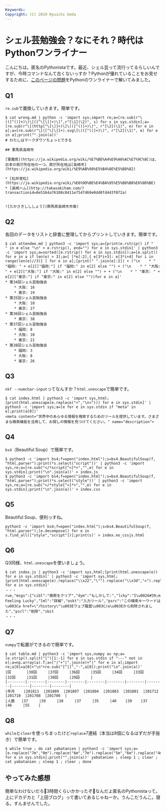 ```yaml
---
Keywords: 
Copyright: (C) 2019 Ryuichi Ueda
---
```


# シェル芸勉強会？なにそれ？時代はPythonワンライナー

こんにちは。匿名のPythonistaです。最近、シェル芸って流行ってるらしいんですが、今時コマンドなんて古くないっすか？Pythonが優れていることをお見せするために、[このページの問題](https://b.ueda.tech/?post=20181222_shellgei_39)をPythonのワンライナーで解いてみました。


## Q1

`re.sub`で置換していきます。簡単です。

```
$ cat wrong.md | python -c 'import sys;import re;a=[re.sub(r"\(([^()]+)\)\[([^\[\]]+)\]",r"[\1](\2)", s) for s in sys.stdin];a=[re.sub(r"\[(http[^\[\]]+)\]\(([^()]+)\)", r"[\2](\1)", e) for e in a];a=[re.sub(r"\[([^\[\]]+).svg\]\(([^()]+)\)", r"[\2](\1)", e) for e in a];print("".join(a))'
# わたしはマークダウソちょっとできる

## 軍馬県高崎市

[軍魔県](https://ja.wikipedia.org/wiki/%E7%BE%A4%E9%A6%AC%E7%9C%8C)は、日本の県庁所在地の一つ。県庁所在地は[高崎市](https://ja.wikipedia.org/wiki/%E9%AB%98%E5%B4%8E%E5%B8%82)

* [松井常松](https://ja.wikipedia.org/wiki/%E6%9D%BE%E4%BA%95%E5%B8%B8%E6%9D%BE)
* [高崎ハム](http://takasakiham.com/?transactionid=8e5164a76108c8411e7547d69e0dd0fd443f072a)


![たかさきしししょう](群馬県高崎市市章)
```

## Q2

各回のデータをリストと辞書に整理してからプリントしていきます。簡単です。

```
$ cat attendee.md | python3 -c 'import sys;a=[print(e.rstrip() if "    " in e else "\n" + e.rstrip(), end="") for e in sys.stdin]' | python3 -c 'import sys;a=sorted([e.rstrip() for e in sys.stdin]);a=[e.split() for e in a if len(e) > 3];a=[ [*e[:2],{ e[3*i+3]: e[3*i+4] for i in range(len(e)//3)} ] for e in a];[print(" ".join(e[:2]) + ("\n    * " "福岡: " + e[2]["福岡:"] if "福岡:" in e[2] else "") + ("\n    * " "大阪: " + e[2]["大阪:"] if "大阪:" in e[2] else "") + + ("\n    * " "東京: " + e[2]["東京:"] if "東京:" in e[2] else ""))for e in a]'
* 第34回シェル芸勉強会
    * 大阪: 16
    * 東京: 19
* 第35回シェル芸勉強会
    * 大阪: 10
    * 東京: 27
* 第36回シェル芸勉強会
    * 東京: 38
* 第37回シェル芸勉強会
    * 福岡: 8
    * 大阪: 10
    * 東京: 21
* 第38回シェル芸勉強会
    * 福岡: 3
    * 大阪: 8
    * 東京: 26
```

## Q3

`nkf --numchar-input`ってなんすか？`html.unescape`で簡単です。

```
$ cat index.html | python3 -c 'import sys,html;[print(html.unescape(e.replace("<","\n<"))) for e in sys.stdin]' | python3 -c 'import sys;a=[e for e in sys.stdin if "meta" in e];print(a[0])'
<meta content="世界中のあらゆる情報を検索するためのツールを提供しています。さまざまな検索機能を活用して、お探しの情報を見つけてください。" name="description">
```


## Q4

`bs4`（Beautiful Soup）で簡単です。

```
$ python3 -c 'import bs4;f=open("index.html");s=bs4.BeautifulSoup(f, "html.parser");print(*s.select("script"))' | python3 -c 'import sys,re;a=[re.sub("</*script[^<]*>","",e) for e in sys.stdin];print("\n".join(a))' > index.js
$ python3 -c 'import bs4;f=open("index.html");s=bs4.BeautifulSoup(f, "html.parser");print(*s.select("style"))' | python3 -c 'import sys,re;a=[re.sub("</*style[^<]*>","",e) for e in sys.stdin];print("\n".join(a))' > index.css
```


## Q5

Beautiful Soup、便利っすね。

```
python3 -c 'import bs4;f=open("index.html");s=bs4.BeautifulSoup(f, "html.parser");[e.decompose() for e in s.find_all(["style","script"])];print(s)' > index.no_cssjs.html
```


## Q6

Q3同様、`html.unescape`を使いましょう。

```
$ cat index.js | python3 -c 'import sys,html;[print(html.unescape(e)) for e in sys.stdin]' | python3 -c 'import sys,html;[print(html.unescape(e).replace("\\x22","\"").replace("\\x3d","=").replace("\\\\","\\")) for e in sys.stdin]'
・・・
rue,"msgs":{"cibl":"検索をクリア","dym":"もしかして:","lcky":"I\u0026#39;m Feeling Lucky","lml":"詳細","oskt":"入力ツール","psrc":"この検索キーワードは\u003Ca href=\"/history\"\u003Eウェブ履歴\u003C/a\u003Eから削除されました","psrl":"削除","sbit
・・・
```


## Q7

`numpy`で転置ができるので簡単です。

```
$ cat table.md | python3 -c 'import sys,numpy as np;a=[e.strip().split("|")[1:-1] for e in sys.stdin if "---" not in e];a=np.array(a).T;a=["|"+"|".join(e)+"|" for e in a];import re;a[0]=a[0]+"\n"+re.sub("[^|]","-",a[0]);print("\n".join(a))'
|回       |38回     |37回     |36回     |35回     |34回     |33回     |32回     |31回     |30回     |29回     |
|--------|--------|--------|--------|--------|--------|--------|--------|--------|--------|--------|
|年月    |201811  |201809  |201807  |201804  |201803  |201801  |201712  |201710  |201708  |201706  |
|人数   |37     |39     |38     |37     |35     |40    |39    |37     |46     |55    |
```

## Q8

`while`と`clear`を使っちまったけど`replace`7連結（本当は8個になるはずだが手抜き）で簡単です。

```
$ while true ; do cat yabatanien | python3 -c 'import sys;a=[e.replace("7m","0m").replace("6m","7m").replace("5m","6m").replace("4m","5m").replace("3m","4m").replace("2m","3m").replace("1m","2m") for e in sys.stdin];print("".join(a))' yabatanien ; sleep 1 ; clear ; cat yabatanien ; sleep 1 ; clear ; done
```


## やってみた感想


簡単なわけないだろ💢3時間くらいかかったぞ💢なんだよ匿名のPythonistaって。上にデカデカと「上田ブログ」って書いてあるじゃねーか。うんこだうんこ。寝る。すんませんでした。
